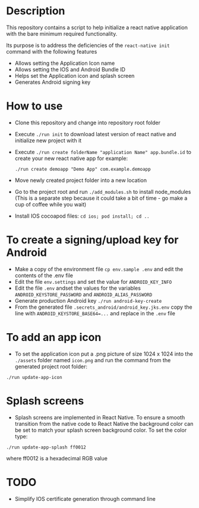 # Description

This repository contains a script to help initialize a react native application with the bare minimum required functionality.

Its purpose is to address the deficiencies of the `react-native init` command with the following features

* Allows setting the Application Icon name
* Allows setting the IOS and Android Bundle ID
* Helps set the Application icon and splash screen
* Generates Android signing key


# How to use
- Clone this repository and change into repository root folder 
- Execute `./run init` to download latest version of react native and initialize new project with it
- Execute `./run create folderName "application Name" app.bundle.id` to create your new react native app
  for example:
  ```
  ./run create demoapp "Demo App" com.example.demoapp
  ```

- Move newly created project folder into a new location
- Go to the project root and run `./add_modules.sh` to install node_modules
  (This is a separate step because it could take a bit of time - go make a cup of coffee while you wait)
- Install IOS cocoapod files: `cd ios; pod install; cd ..`

# To create a signing/upload key for Android
- Make a copy of the environment file `cp env.sample .env` and edit the contents of the .env file
- Edit the file `env.settings` and set the value for `ANDROID_KEY_INFO`
- Edit the file `.env` andset the values for the variables `ANDROID_KEYSTORE_PASSWORD` and `ANDROID_ALIAS_PASSWORD`
- Generate production Android key `./run android-key-create`
- From the generated file `.secrets_android/android_key.jks.env` copy the line with `ANDROID_KEYSTORE_BASE64=...` and replace in the `.env` file


# To add an app icon
- To set the application icon put a .png picture of size 1024 x 1024 into the `./assets` folder named `icon.png` and run the command from the generated project root folder:

`./run update-app-icon`

# Splash screens
- Splash screens are implemented in React Native.  To ensure a smooth transition from the native code to React Native the background color can be set to match your splash screen background color.  To set the color type:

`./run update-app-splash ff0012`

where ff0012 is a hexadecimal RGB value

# TODO
- Simplify IOS certificate generation through command line


